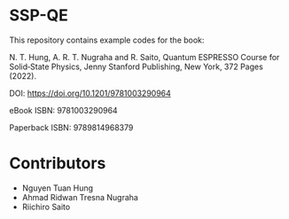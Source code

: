 # SSP-QE

This repository contains example codes for the book:

N. T. Hung, A. R. T. Nugraha and R. Saito, Quantum ESPRESSO Course for Solid‑State Physics, Jenny Stanford Publishing, New York, 372 Pages (2022).

DOI:  https://doi.org/10.1201/9781003290964

eBook ISBN:  9781003290964

Paperback ISBN: 9789814968379

# Contributors
- Nguyen Tuan Hung
- Ahmad Ridwan Tresna Nugraha
- Riichiro Saito
